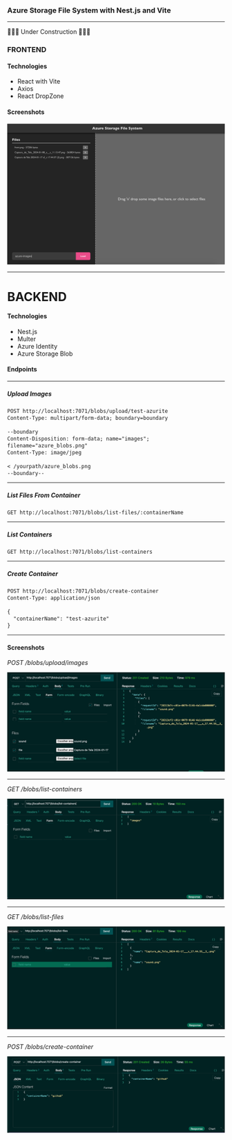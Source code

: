 ###  Azure Storage File System with Nest.js and Vite
--- 

🚧🚧🚧 Under Construction 🚧🚧🚧

### FRONTEND

#### Technologies

- React with Vite
- Axios
- React DropZone

#### Screenshots

![drag'ndropsystem](./frontend/screenshots/1901_front.png)

---

# BACKEND

#### Technologies

- Nest.js
- Multer
- Azure Identity
- Azure Storage Blob

#### Endpoints
---

##### Upload Images
```http
POST http://localhost:7071/blobs/upload/test-azurite
Content-Type: multipart/form-data; boundary=boundary

--boundary
Content-Disposition: form-data; name="images"; filename="azure_blobs.png"
Content-Type: image/jpeg

< /yourpath/azure_blobs.png
--boundary--
```

---
##### List Files From Container

```http
GET http://localhost:7071/blobs/list-files/:containerName
```
---

##### List Containers
```http
GET http://localhost:7071/blobs/list-containers
```
---

##### Create Container
```http
POST http://localhost:7071/blobs/create-container
Content-Type: application/json

{
  "containerName": "test-azurite"
}
```

---

#### Screenshots

_POST /blobs/upload/images_

![send-files](./backend/screenshots/send_images.png)

---

_GET /blobs/list-containers_

![list-containers](./backend/screenshots/list_containers.png)

---

_GET /blobs/list-files_

![list-files](./backend/screenshots/list_blobs.png)

---

_POST /blobs/create-container_

![create-container](./backend/screenshots/create_container.png)



